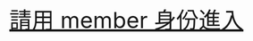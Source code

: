 <span style="font-size: 40px;">
  <br>
  
[請用 member 身份進入](https://github.com/pioineerm-edge?view_as=member)
</span>
